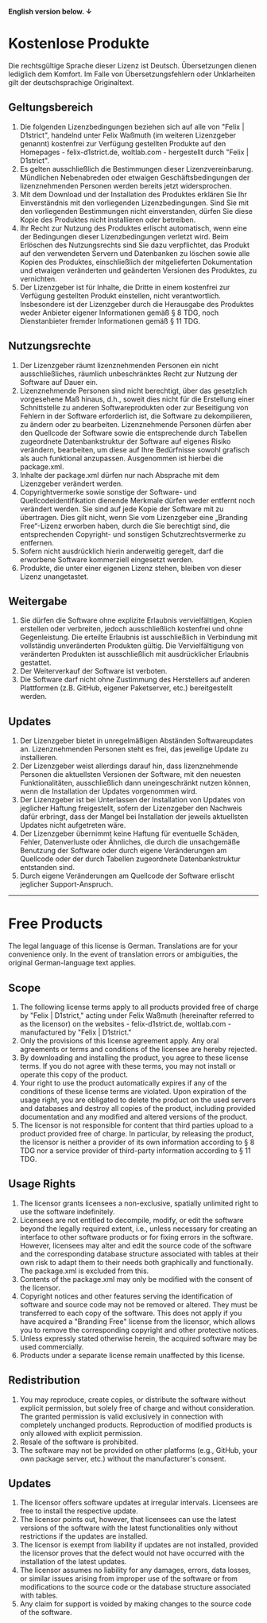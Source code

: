 **English version below. ↓**

# Kostenlose Produkte
Die rechtsgültige Sprache dieser Lizenz ist Deutsch. Übersetzungen dienen lediglich dem Komfort. Im Falle von Übersetzungsfehlern oder Unklarheiten gilt der deutschsprachige Originaltext.

## Geltungsbereich
 1. Die folgenden Lizenzbedingungen beziehen sich auf alle von "Felix | D1strict", handelnd unter Felix Waßmuth (im weiteren Lizenzgeber genannt) kostenfrei zur Verfügung gestellten Produkte auf den Homepages - felix-d1strict.de, woltlab.com - hergestellt durch "Felix | D1strict".
 2. Es gelten ausschließlich die Bestimmungen dieser Lizenzvereinbarung. Mündlichen Nebenabreden oder etwaigen Geschäftsbedingungen der lizenznehmenden Personen werden bereits jetzt widersprochen.
 3. Mit dem Download und der Installation des Produktes erklären Sie Ihr Einverständnis mit den vorliegenden Lizenzbedingungen. Sind Sie mit den vorliegenden Bestimmungen nicht einverstanden, dürfen Sie diese Kopie des Produktes nicht installieren oder betreiben.
 4. Ihr Recht zur Nutzung des Produktes erlischt automatisch, wenn eine der Bedingungen dieser Lizenzbedingungen verletzt wird. Beim Erlöschen des Nutzungsrechts sind Sie dazu verpflichtet, das Produkt auf den verwendeten Servern und Datenbanken zu löschen sowie alle Kopien des Produktes, einschließlich der mitgelieferten Dokumentation und etwaigen veränderten und geänderten Versionen des Produktes, zu vernichten.
 5. Der Lizenzgeber ist für Inhalte, die Dritte in einem kostenfrei zur Verfügung gestellten Produkt einstellen, nicht verantwortlich. Insbesondere ist der Lizenzgeber durch die Herausgabe des Produktes weder Anbieter eigener Informationen gemäß § 8 TDG, noch Dienstanbieter fremder Informationen gemäß § 11 TDG.

## Nutzungsrechte
1. Der Lizenzgeber räumt lizenznehmenden Personen ein nicht ausschließliches, räumlich unbeschränktes Recht zur Nutzung der Software auf Dauer ein.
2. Lizenznehmende Personen sind nicht berechtigt, über das gesetzlich vorgesehene Maß hinaus, d.h., soweit dies nicht für die Erstellung einer Schnittstelle zu anderen Softwareprodukten oder zur Beseitigung von Fehlern in der Software erforderlich ist, die Software zu dekompilieren, zu ändern oder zu bearbeiten. Lizenznehmende Personen dürfen aber den Quellcode der Software sowie die entsprechende durch Tabellen zugeordnete Datenbankstruktur der Software auf eigenes Risiko verändern, bearbeiten, um diese auf Ihre Bedürfnisse sowohl grafisch als auch funktional anzupassen. Ausgenommen ist hierbei die package.xml.
3. Inhalte der package.xml dürfen nur nach Absprache mit dem Lizenzgeber verändert werden.
4. Copyrightvermerke sowie sonstige der Software- und Quellcodeidentifikation dienende Merkmale dürfen weder entfernt noch verändert werden. Sie sind auf jede Kopie der Software mit zu übertragen. Dies gilt nicht, wenn Sie vom Lizenzgeber eine „Branding Free“-Lizenz erworben haben, durch die Sie berechtigt sind, die entsprechenden Copyright- und sonstigen Schutzrechtsvermerke zu entfernen.
5. Sofern nicht ausdrücklich hierin anderweitig geregelt, darf die erworbene Software kommerziell eingesetzt werden.
6. Produkte, die unter einer eigenen Lizenz stehen, bleiben von dieser Lizenz unangetastet.

## Weitergabe
1. Sie dürfen die Software ohne explizite Erlaubnis vervielfältigen, Kopien erstellen oder verbreiten, jedoch ausschließlich kostenfrei und ohne Gegenleistung. Die erteilte Erlaubnis ist ausschließlich in Verbindung mit vollständig unveränderten Produkten gültig. Die Vervielfältigung von veränderten Produkten ist ausschließlich mit ausdrücklicher Erlaubnis gestattet.
2. Der Weiterverkauf der Software ist verboten.
3. Die Software darf nicht ohne Zustimmung des Herstellers auf anderen Plattformen (z.B. GitHub, eigener Paketserver, etc.) bereitgestellt werden.

## Updates
1. Der Lizenzgeber bietet in unregelmäßigen Abständen Softwareupdates an. Lizenznehmenden Personen steht es frei, das jeweilige Update zu installieren.
2. Der Lizenzgeber weist allerdings darauf hin, dass lizenznehmende Personen die aktuellsten Versionen der Software, mit den neuesten Funktionalitäten, ausschließlich dann uneingeschränkt nutzen können, wenn die Installation der Updates vorgenommen wird.
3. Der Lizenzgeber ist bei Unterlassen der Installation von Updates von jeglicher Haftung freigestellt, sofern der Lizenzgeber den Nachweis dafür erbringt, dass der Mangel bei Installation der jeweils aktuellsten Updates nicht aufgetreten wäre.
4. Der Lizenzgeber übernimmt keine Haftung für eventuelle Schäden, Fehler, Datenverluste oder Ähnliches, die durch die unsachgemäße Benutzung der Software oder durch eigene Veränderungen am Quellcode oder der durch Tabellen zugeordnete Datenbankstruktur entstanden sind.
5. Durch eigene Veränderungen am Quellcode der Software erlischt jeglicher Support-Anspruch.
---
# Free Products
The legal language of this license is German. Translations are for your convenience only. In the event of translation errors or ambiguities, the original German-language text applies.

## Scope
1. The following license terms apply to all products provided free of charge by "Felix | D1strict," acting under Felix Waßmuth (hereinafter referred to as the licensor) on the websites - felix-d1strict.de, woltlab.com - manufactured by "Felix | D1strict."
2. Only the provisions of this license agreement apply. Any oral agreements or terms and conditions of the licensee are hereby rejected.
3. By downloading and installing the product, you agree to these license terms. If you do not agree with these terms, you may not install or operate this copy of the product.
4. Your right to use the product automatically expires if any of the conditions of these license terms are violated. Upon expiration of the usage right, you are obligated to delete the product on the used servers and databases and destroy all copies of the product, including provided documentation and any modified and altered versions of the product.
5. The licensor is not responsible for content that third parties upload to a product provided free of charge. In particular, by releasing the product, the licensor is neither a provider of its own information according to § 8 TDG nor a service provider of third-party information according to § 11 TDG.

## Usage Rights
1. The licensor grants licensees a non-exclusive, spatially unlimited right to use the software indefinitely.
2. Licensees are not entitled to decompile, modify, or edit the software beyond the legally required extent, i.e., unless necessary for creating an interface to other software products or for fixing errors in the software. However, licensees may alter and edit the source code of the software and the corresponding database structure associated with tables at their own risk to adapt them to their needs both graphically and functionally. The package.xml is excluded from this.
3. Contents of the package.xml may only be modified with the consent of the licensor.
4. Copyright notices and other features serving the identification of software and source code may not be removed or altered. They must be transferred to each copy of the software. This does not apply if you have acquired a "Branding Free" license from the licensor, which allows you to remove the corresponding copyright and other protective notices.
5. Unless expressly stated otherwise herein, the acquired software may be used commercially.
6. Products under a separate license remain unaffected by this license.

## Redistribution
1. You may reproduce, create copies, or distribute the software without explicit permission, but solely free of charge and without consideration. The granted permission is valid exclusively in connection with completely unchanged products. Reproduction of modified products is only allowed with explicit permission.
2. Resale of the software is prohibited.
3. The software may not be provided on other platforms (e.g., GitHub, your own package server, etc.) without the manufacturer's consent.

## Updates
1. The licensor offers software updates at irregular intervals. Licensees are free to install the respective update.
2. The licensor points out, however, that licensees can use the latest versions of the software with the latest functionalities only without restrictions if the updates are installed.
3. The licensor is exempt from liability if updates are not installed, provided the licensor proves that the defect would not have occurred with the installation of the latest updates.
4. The licensor assumes no liability for any damages, errors, data losses, or similar issues arising from improper use of the software or from modifications to the source code or the database structure associated with tables.
5. Any claim for support is voided by making changes to the source code of the software.
